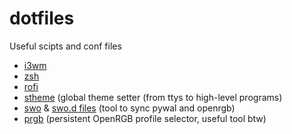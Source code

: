 # dotfiles
Useful scipts and conf files
- [i3wm](https://github.com/samu22cr/dotfiles/blob/main/.config/i3/config)
- [zsh](https://github.com/samu22cr/dotfiles/blob/main/.config/zsh/.zshrc)
- [rofi](https://github.com/samu22cr/dotfiles/blob/main/.config/rofi/config.rasi)
- [stheme](https://github.com/samu22cr/dotfiles/blob/main/.local/bin/stheme) (global theme setter (from ttys to high-level programs)
- [swo](https://github.com/samu22cr/dotfiles/blob/main/.local/bin/swo) & [swo.d files](https://github.com/samu22cr/dotfiles/tree/main/.local/bin/swo.d) (tool to sync pywal and openrgb)
- [prgb](https://github.com/samu22cr/dotfiles/blob/main/.local/bin/prgb) (persistent OpenRGB profile selector, useful tool btw)
